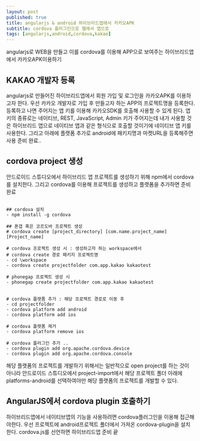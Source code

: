 ```yaml
---
layout: post
published: true
title: angularjs & android 하이브리드앱에서 카카오APK
subtitle: cordova 플러그인으로 웹에서 앱으로
tags: [angularjs,android,cordova,kakao]
---
```


angularjs로 WEB을 만들고 이를 cordova를 이용해 APP으로 보여주는 하이브리드앱에서 카카오APK이용하기

## KAKAO 개발자 등록

angularjs로 만들어진 하이브리드앱에서 회원 가입 및 로그인을 카카오APK를 이용하고자 한다.
우선 카카오 개발자로 가입 후 만들고자 하는 APP의 프로젝트명을 등록한다.
등록하고 나면 주어지는 앱 키를 이용해 카카오SDK를 호출해 사용할 수 있게 된다.
앱키의 종류로는 네이티브, REST, JavaScript, Admin 키가 주어지는데 
내가 사용할 것은 하이브리드 앱으로 네이티브 앱과 같은 형식으로 호출할 것이기에 네이티브 앱 키를 사용한다.
그리고 아래에 플랫폼 추가로 android에 패키지명과 마켓URL을 등록해주면 사용 준비 완료..


## cordova project 생성

안드로이드 스튜디오에서 하이브리드 앱 프로젝트를 생성하기 위해 npm에서 cordova를 설치한다.
그리고 cordova를 이용해 프로젝트를 생성하고 플랫폼을 추가하면 준비 완료

```

## cordova 설치
- npm install -g cordova

## 폰갭 혹은 코르도바 프로젝트 생성
# cordova create [project_directory] [com.name.project_name] [Project_name]

# cordova 프로젝트 생성 시 : 생성하고자 하는 workspace에서
# cordova create 경로 패키지 프로젝트명
- cd \workspace
- cordova create projectfolder com.app.kakao kakaotest

# phonegap 프로젝트 생성 시
- phonegap create projectfolder com.app.kakao kakaotest


# cordova 플랫폼 추가 : 해당 프로젝트 경로로 이동 후
- cd projectfolder
- cordova platform add android
- cordova platform add ios

# cordova 플랫폼 제거
- cordova platform remove ios

# cordova 플러그인 추가 .. 
- cordova plugin add org.apache.cordova.device
- cordova plugin add org.apache.cordova.console

```

해당 플랫폼의 프로젝트를 개발하기 위해서는 일반적으로 open project를 하는 것이 아니라
안드로이드 스튜디오에서 project-import에서 해당 프로젝트 폴더 아래에 platforms-android를 선택하여야만
해당 플랫폼의 프로젝트를 개발할 수 있다.


## AngularJS에서 cordova plugin 호출하기

하이브리드앱에서 네이티브앱의 기능을 사용하려면 cordova플러그인을 이용해 접근해야한다.
우선 프로젝트에 android프로젝트 폴더에서 가져온 cordova-plugin을 설치한다.
cordova.js를 선언하면 하이브리드앱 준비 끝

